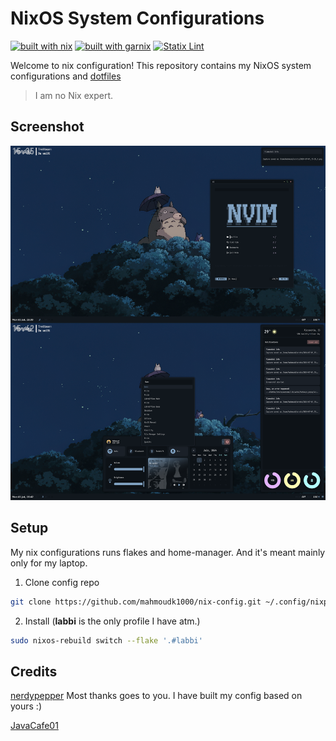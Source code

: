 # NixOS System Configurations

[![built with nix](https://builtwithnix.org/badge.svg)](https://builtwithnix.org)
[![built with garnix](https://img.shields.io/endpoint?url=https%3A%2F%2Fgarnix.io%2Fapi%2Fbadges%2Fmahmoudk1000%2Fnix-config%3Fbranch%3Dmain)](https://garnix.io)
[![Statix Lint](https://github.com/mahmoudk1000/nix-config/actions/workflows/lint.yml/badge.svg)](https://github.com/mahmoudk1000/nix-config/actions/workflows/lint.yml)

Welcome to nix configuration! This repository contains my NixOS system configurations and [dotfiles](https://github.com/mahmoudk1000/dotfiles)
> I am no Nix expert.

## Screenshot

![awesomewm desktop screenshot](https://github.com/mahmoudk1000/nix-config/blob/main/assets/awesomewm.png)

## Setup

My nix configurations runs flakes and home-manager. And it's meant mainly only for my laptop.

1. Clone config repo

```bash
git clone https://github.com/mahmoudk1000/nix-config.git ~/.config/nixpkgs
```

2. Install (**labbi** is the only profile I have atm.)

```bash
sudo nixos-rebuild switch --flake '.#labbi'
```

## Credits

[nerdypepper](https://git.peppe.rs/config/nixos/about/) Most thanks goes to you. I have built my config based on yours :)

[JavaCafe01](https://github.com/JavaCafe01/frostedflakes)
